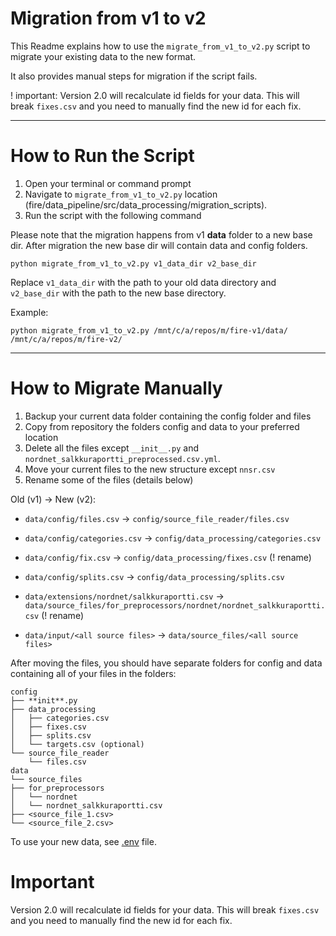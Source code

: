 # Migration from v1 to v2

This Readme explains how to use the `migrate_from_v1_to_v2.py` script to migrate your existing data to the new format.

It also provides manual steps for migration if the script fails.

! important: Version 2.0 will recalculate id fields for your data. This will break `fixes.csv` and you need to manually find the new id for each fix.

---

# How to Run the Script

1. Open your terminal or command prompt
2. Navigate to `migrate_from_v1_to_v2.py` location (fire/data_pipeline/src/data_processing/migration_scripts).
3. Run the script with the following command

Please note that the migration happens from v1 **data** folder to a new base dir. After migration the new base dir will contain data and config folders.

```shell
python migrate_from_v1_to_v2.py v1_data_dir v2_base_dir
```

Replace `v1_data_dir` with the path to your old data directory and `v2_base_dir` with the path to the new base directory.

Example:

```shell
python migrate_from_v1_to_v2.py /mnt/c/a/repos/m/fire-v1/data/ /mnt/c/a/repos/m/fire-v2/
```

---

# How to Migrate Manually

1. Backup your current data folder containing the config folder and files
2. Copy from repository the folders config and data to your preferred location
3. Delete all the files except `__init__.py` and `nordnet_salkkuraportti_preprocessed.csv.yml`.
4. Move your current files to the new structure except `nnsr.csv`
5. Rename some of the files (details below)

Old (v1) -> New (v2):

- `data/config/files.csv` -> `config/source_file_reader/files.csv`

- `data/config/categories.csv` -> `config/data_processing/categories.csv`
- `data/config/fix.csv` -> `config/data_processing/fixes.csv` (! rename)
- `data/config/splits.csv` -> `config/data_processing/splits.csv`

- `data/extensions/nordnet/salkkuraportti.csv` -> `data/source_files/for_preprocessors/nordnet/nordnet_salkkuraportti.csv` (! rename)
- `data/input/<all source files>` -> `data/source_files/<all source files>`

After moving the files, you should have separate folders for config and data containing all of your files in the folders:

```
config
├── **init**.py
├── data_processing
│   ├── categories.csv
│   ├── fixes.csv
│   ├── splits.csv
│   └── targets.csv (optional)
└── source_file_reader
    └── files.csv
data
└── source_files
├── for_preprocessors
│   └── nordnet
│   └── nordnet_salkkuraportti.csv
├── <source_file_1.csv>
└── <source_file_2.csv>
```

To use your new data, see [.env](../../../../#env) file.

# Important

Version 2.0 will recalculate id fields for your data. This will break `fixes.csv` and you need to manually find the new id for each fix.
